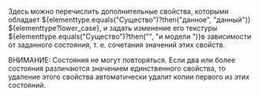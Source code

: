 Здесь можно перечислить дополнительные свойства, которыми обладает ${elementtype.equals("Существо")?then("данное",
"данный")} ${elementtype?lower_case}, и задать изменение его текстуры ${elementtype.equals("Существо")?then("",
"и модели ")}в зависимости от заданного состояния, т. е. сочетания значений этих свойств.

ВНИМАНИЕ: Состояния не могут повторяться. Если два или более состояния различаются значением единственного свойства, то
удаление этого свойства автоматически удалит копии первого из этих состояний.
